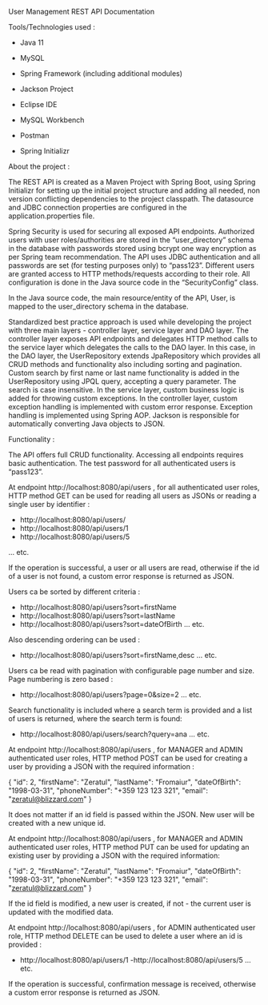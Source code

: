 User Management REST API Documentation


Tools/Technologies used :

-  Java 11
- MySQL
- Spring Framework (including additional modules)
- Jackson Project

- Eclipse IDE
- MySQL Workbench 
- Postman
- Spring Initializr


About the project :

The REST API is created as a Maven Project with Spring Boot, using Spring Initializr for setting up the initial project structure and adding all needed, non version conflicting dependencies to the project classpath.
The datasource and JDBC connection properties are configured in the application.properties file.

Spring Security is used for securing all exposed API endpoints. Authorized users with user roles/authorities are stored in the “user_directory” schema in the database with passwords stored using bcrypt one way encryption as per Spring team recommendation. The API uses JDBC authentication and all passwords are set (for testing purposes only) to “pass123”. Different users are granted access to HTTP methods/requests according to their role. All configuration is done in the Java source code in the “SecurityConfig” class.

In the Java source code, the  main resource/entity of the API, User, is mapped to the user_directory  schema in the database.

Standardized best practice  approach is used while developing the project with three main layers - controller layer, service layer and DAO layer. The controller layer exposes API endpoints and delegates HTTP method calls to the service layer  which delegates the calls to the DAO layer. 
In this case, in the DAO layer, the UserRepository extends JpaRepository which provides all CRUD methods and functionality also including sorting and pagination. Custom search by first name or last name functionality is added in the UserRepository using JPQL query, accepting a query parameter. The search is case insensitive.
In the service layer, custom business logic is added for throwing custom exceptions.
In the controller layer, custom exception handling is implemented with custom error response. Exception handling is implemented using Spring AOP.
Jackson is responsible for automatically converting Java objects to JSON.



Functionality :

The API offers full CRUD functionality. Accessing all endpoints requires basic authentication.
The test password for all authenticated users is “pass123”.


At endpoint http://localhost:8080/api/users  ,  for all authenticated user roles, HTTP method GET can be used for reading all users as JSONs or reading a single user by identifier :

- http://localhost:8080/api/users/
- http://localhost:8080/api/users/1
- http://localhost:8080/api/users/5

... etc.

If the operation is successful, a user or all users are read, otherwise if the id of a user is not found, a custom error response is returned as JSON.

Users ca be sorted by different criteria :

- http://localhost:8080/api/users?sort=firstName
- http://localhost:8080/api/users?sort=lastName
- http://localhost:8080/api/users?sort=dateOfBirth
... etc.

Also descending ordering can be used :

- http://localhost:8080/api/users?sort=firstName,desc
... etc.

Users ca be read with pagination with configurable page number and size. Page numbering is zero based :

- http://localhost:8080/api/users?page=0&size=2
... etc.

Search functionality is included where a search term is provided and a list of users is returned, where the search term is found:

- http://localhost:8080/api/users/search?query=ana
... etc.


At endpoint http://localhost:8080/api/users , for MANAGER and ADMIN authenticated user roles, HTTP method POST can be used for creating a user by providing a JSON with the required information :

{
            "id": 2,
            "firstName": "Zeratul",
            "lastName": "Fromaiur",
            "dateOfBirth": "1998-03-31",
            "phoneNumber": "+359 123 123 321",
            "email": "zeratul@blizzard.com"
 }

It does not matter if an id field is passed within the JSON. New user will be created with a new unique id.


At endpoint http://localhost:8080/api/users , for MANAGER and ADMIN authenticated user roles, HTTP method PUT can be used for updating an existing user by providing a JSON with the required information:

{
            "id": 2,
            "firstName": "Zeratul",
            "lastName": "Fromaiur",
            "dateOfBirth": "1998-03-31",
            "phoneNumber": "+359 123 123 321",
            "email": "zeratul@blizzard.com"
 }

If the id field is modified, a new user is created, if not - the current user is updated with the modified data.


At endpoint http://localhost:8080/api/users , for ADMIN authenticated user role, HTTP method DELETE can be used to delete a user where an id is provided :

- http://localhost:8080/api/users/1
-http://localhost:8080/api/users/5
... etc.

If the operation is successful, confirmation message is received, otherwise a custom error response is returned as JSON.
